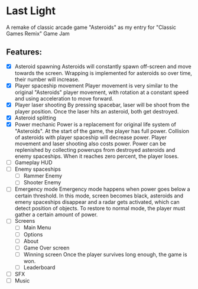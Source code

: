 # Last Light
A remake of classic arcade game "Asteroids" as my entry for "Classic Games Remix" Game Jam

## Features:
- [X] Asteroid spawning
Asteroids will constantly spawn off-screen and move towards the screen. Wrapping is implemented for asteroids so over time, their number will increase.
- [X] Player spaceship movement
Player movement is very similar to the original "Asteroids" player movement, with rotation at a constant speed and using acceleration to move forward.
- [X] Player laser shooting
By pressing spacebar, laser will be shoot from the player position. Once the laser hits an asteroid, both get destroyed.
- [X] Asteroid splitting
- [X] Power mechanic
Power is a replacement for original life system of "Asteroids". At the start of the game, the player has full power. Collision of asteroids with player spaceship will decrease power. Player movement and laser shooting also costs power. Power can be replenished by collecting powerups from destroyed asteroids and enemy spaceships. When it reaches zero percent, the player loses.
- [ ] Gameplay HUD
- [ ] Enemy spaceships
  - [ ] Rammer Enemy
  - [ ] Shooter Enemy
- [ ] Emergency mode
Emergency mode happens when power goes below a certain threshold. In this mode, screen becomes black, asteroids and emeny spaceships disappear and a radar gets activated, which can detect position of objects. To restore to normal mode, the player must gather a certain amount of power.
- [ ] Screens
  - [ ] Main Menu
  - [ ] Options
  - [ ] About
  - [ ] Game Over screen
  - [ ] Winning screen
Once the player survives long enough, the game is won.
  - [ ] Leaderboard
- [ ] SFX
- [ ] Music